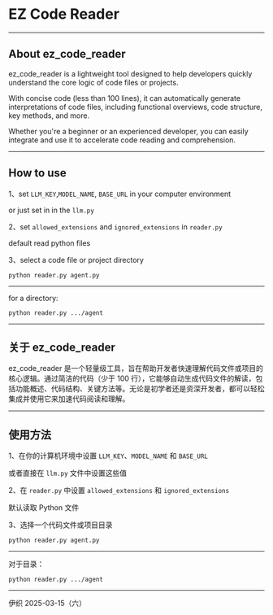 # EZ Code Reader


***

## About ez_code_reader

ez_code_reader  is a lightweight tool designed to help developers quickly understand the core logic of code files or projects. 

With concise code (less than 100 lines), it can automatically generate interpretations of code files, including functional overviews, code structure, key methods, and more. 

Whether you're a beginner or an experienced developer, you can easily integrate and use it to accelerate code reading and comprehension.



***

## How to use

1、set `LLM_KEY`,`MODEL_NAME`,  `BASE_URL` in your computer environment

or just set in in the `llm.py` 

2、set `allowed_extensions` and `ignored_extensions` in `reader.py`

default read python files 

3、select a code file or project directory  

```shell
python reader.py agent.py
```



***

for a directory:

```shell
python reader.py .../agent 
```



***

## 关于 ez_code_reader

ez_code_reader 是一个轻量级工具，旨在帮助开发者快速理解代码文件或项目的核心逻辑。通过简洁的代码（少于 100 行），它能够自动生成代码文件的解读，包括功能概述、代码结构、关键方法等。无论是初学者还是资深开发者，都可以轻松集成并使用它来加速代码阅读和理解。



***

## 使用方法

1、在你的计算机环境中设置 `LLM_KEY`、`MODEL_NAME` 和 `BASE_URL`

或者直接在 `llm.py` 文件中设置这些值

2、在 `reader.py` 中设置 `allowed_extensions` 和 `ignored_extensions`

默认读取 Python 文件

3、选择一个代码文件或项目目录

```shell
python reader.py agent.py
```

***

对于目录：

```shell
python reader.py .../agent
```



***

伊织 2025-03-15（六）
